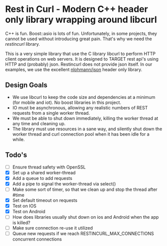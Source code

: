 # Rest in Curl - Modern C++ header only library wrapping around libcurl

C++ is fun. Boost::asio is lots of fun. Unfortunately, in some projects, they cannot be used without introducing great pain. That's why we need the *restincurl* library.

This is a very simple library that use the C library libcurl to perform HTTP client operations on web servers. It is designed to TARGET rest api's using HTTP and (probably) json. Restincurl does not provide json itself. In our examples, we use the excellent [nlohmann/json](https://github.com/nlohmann/json) header only library.

## Design Goals

- We use libcurl to keep the code size and dependencies at a minimum (for mobile and iot). No boost libraries in this project.
- IO must be asynchronous, allowing any realistic numbers of REST requests from a single worker thread.
- We must be able to shut down immediately, killing the worker thread at any time and cleaning up.
- The library must use resources in a sane way, and silently shut down the worker thread and curl connection pool when it has been idle for a while.



## Todo's

- [ ] Ensure thread safety with OpenSSL
- [x] Set up a shared worker-thread
- [x] Add a queue to add requests
- [x] Add a pipe to signal the worker-thread via select()
- [ ] Make some sort of timer, so that we clean up and stop the thread after #time
- [x] Set default timeout on requests
- [x] Test on IOS
- [x] Test on Android
- [ ] How does libraries usually shut down on ios and Android when the app is killed?
- [ ] Make sure connection re-use it utilized
- [ ] Queue new requests if we reach RESTINCURL_MAX_CONNECTIONS concurrent connections

